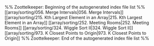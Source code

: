 %% Zoottelkeeper: Beginning of the autogenerated index file list  %%
 [[array/sorting/056. Merge Intervals|056. Merge Intervals]]
 [[array/sorting/215. Kth Largest Element in an Array|215. Kth Largest Element in an Array]]
 [[array/sorting/252. Meeting Rooms|252. Meeting Rooms]]
 [[array/sorting/324. Wiggle Sort II|324. Wiggle Sort II]]
 [[array/sorting/973. K Closest Points to Origin|973. K Closest Points to Origin]]
%% Zoottelkeeper: End of the autogenerated index file list  %%
